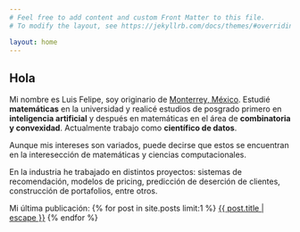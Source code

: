 ```yaml
---
# Feel free to add content and custom Front Matter to this file.
# To modify the layout, see https://jekyllrb.com/docs/themes/#overriding-theme-defaults

layout: home
---
```


## Hola

Mi nombre es Luis Felipe, soy originario de [Monterrey, México](https://goo.gl/maps/i8RqWkuuvg3iry396). Estudié **matemáticas** en la universidad y realicé estudios de posgrado primero en **inteligencia artificial** y después en matemáticas en el área de **combinatoria y convexidad**. Actualmente trabajo como **científico de datos**. 

Aunque mis intereses son variados, puede decirse que estos se encuentran en la interesección de matemáticas y ciencias computacionales. 

En la industria he trabajado en distintos proyectos: sistemas de recomendación, modelos de pricing, predicción de deserción de clientes, construcción de portafolios, entre otros. 

Mi última publicación: {% for post in site.posts limit:1 %}  <a href="{{post.url | relative_url }}">{{ post.title | escape }}</a> {% endfor %}